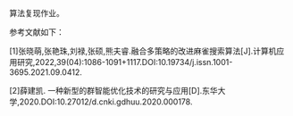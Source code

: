 算法复现作业。

参考文献如下：

[1]张晓萌,张艳珠,刘禄,张硕,熊夫睿.融合多策略的改进麻雀搜索算法[J].计算机应用研究,2022,39(04):1086-1091+1117.DOI:10.19734/j.issn.1001-3695.2021.09.0412.

[2]薛建凯. 一种新型的群智能优化技术的研究与应用[D].东华大学,2020.DOI:10.27012/d.cnki.gdhuu.2020.000178.

